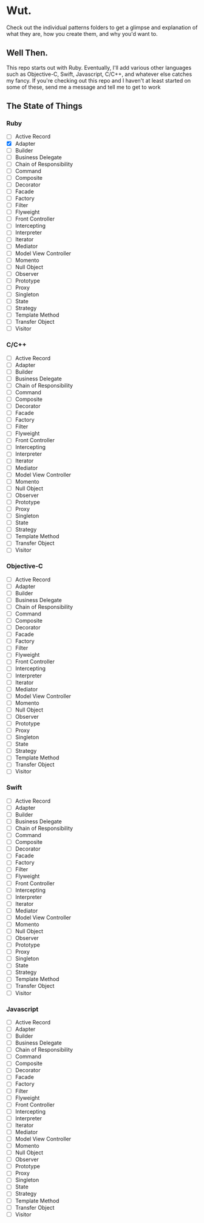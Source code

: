 # Wut.

Check out the individual patterns folders to get a glimpse and explanation of what they are, how you create them, and why you'd want to.

## Well Then.

This repo starts out with Ruby. Eventually, I'll add various other languages such as Objective-C, Swift, Javascript, C/C++, and whatever else catches my fancy. If you're checking out this repo and I haven't at least started on some of these, send me a message and tell me to get to work


## The State of Things
### Ruby
- [ ] Active Record
- [x] Adapter
- [ ] Builder
- [ ] Business Delegate
- [ ] Chain of Responsibility
- [ ] Command
- [ ] Composite
- [ ] Decorator
- [ ] Facade
- [ ] Factory
- [ ] Filter
- [ ] Flyweight
- [ ] Front Controller
- [ ] Intercepting
- [ ] Interpreter
- [ ] Iterator
- [ ] Mediator
- [ ] Model View Controller
- [ ] Momento
- [ ] Null Object
- [ ] Observer
- [ ] Prototype
- [ ] Proxy
- [ ] Singleton
- [ ] State
- [ ] Strategy
- [ ] Template Method
- [ ] Transfer Object
- [ ] Visitor

### C/C++
- [ ] Active Record
- [ ] Adapter
- [ ] Builder
- [ ] Business Delegate
- [ ] Chain of Responsibility
- [ ] Command
- [ ] Composite
- [ ] Decorator
- [ ] Facade
- [ ] Factory
- [ ] Filter
- [ ] Flyweight
- [ ] Front Controller
- [ ] Intercepting
- [ ] Interpreter
- [ ] Iterator
- [ ] Mediator
- [ ] Model View Controller
- [ ] Momento
- [ ] Null Object
- [ ] Observer
- [ ] Prototype
- [ ] Proxy
- [ ] Singleton
- [ ] State
- [ ] Strategy
- [ ] Template Method
- [ ] Transfer Object
- [ ] Visitor

### Objective-C
- [ ] Active Record
- [ ] Adapter
- [ ] Builder
- [ ] Business Delegate
- [ ] Chain of Responsibility
- [ ] Command
- [ ] Composite
- [ ] Decorator
- [ ] Facade
- [ ] Factory
- [ ] Filter
- [ ] Flyweight
- [ ] Front Controller
- [ ] Intercepting
- [ ] Interpreter
- [ ] Iterator
- [ ] Mediator
- [ ] Model View Controller
- [ ] Momento
- [ ] Null Object
- [ ] Observer
- [ ] Prototype
- [ ] Proxy
- [ ] Singleton
- [ ] State
- [ ] Strategy
- [ ] Template Method
- [ ] Transfer Object
- [ ] Visitor

### Swift
- [ ] Active Record
- [ ] Adapter
- [ ] Builder
- [ ] Business Delegate
- [ ] Chain of Responsibility
- [ ] Command
- [ ] Composite
- [ ] Decorator
- [ ] Facade
- [ ] Factory
- [ ] Filter
- [ ] Flyweight
- [ ] Front Controller
- [ ] Intercepting
- [ ] Interpreter
- [ ] Iterator
- [ ] Mediator
- [ ] Model View Controller
- [ ] Momento
- [ ] Null Object
- [ ] Observer
- [ ] Prototype
- [ ] Proxy
- [ ] Singleton
- [ ] State
- [ ] Strategy
- [ ] Template Method
- [ ] Transfer Object
- [ ] Visitor

### Javascript
- [ ] Active Record
- [ ] Adapter
- [ ] Builder
- [ ] Business Delegate
- [ ] Chain of Responsibility
- [ ] Command
- [ ] Composite
- [ ] Decorator
- [ ] Facade
- [ ] Factory
- [ ] Filter
- [ ] Flyweight
- [ ] Front Controller
- [ ] Intercepting
- [ ] Interpreter
- [ ] Iterator
- [ ] Mediator
- [ ] Model View Controller
- [ ] Momento
- [ ] Null Object
- [ ] Observer
- [ ] Prototype
- [ ] Proxy
- [ ] Singleton
- [ ] State
- [ ] Strategy
- [ ] Template Method
- [ ] Transfer Object
- [ ] Visitor
